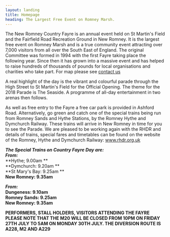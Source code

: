 ```yaml
---
layout: landing
title: Homepage
heading: The Largest Free Event on Romney Marsh.
---
```

The New Romney Country Fayre is an annual event held on St Martin's Field and the Fairfield Road Recreation Ground in New Romney. It is the largest free event on Romney Marsh and is a true community event attracting over 7,000 visitors from all over the South East of England. The original Committee was formed in 1994 with the first Fayre taking place the following year. Since then it has grown into a massive event and has helped to raise hundreds of thousands of pounds for local organisations and charities who take part. For map please see [contact us](/contact/)

A real highlight of the day is the vibrant and colourful parade through the High Street to St Martin's Field for the Official Opening.   The theme for the 2018 Parade is The Seaside.  A programme of all-day entertainment in two arenas then follows.

As well as free entry to the Fayre a free car park is provided in Ashford Road. Alternatively, go green and catch one of the special trains being run from Romney Sands and Hythe Stations, by the Romney Hythe and Dymchurch Railway. These trains will arrive in New Romney in time for you to see the Parade.  We are pleased to be working again with the RHDR and details of trains, special fares and timetables can be found on the website of the Romney, Hythe and Dymchurch Railway:  www.rhdr.org.uk

**_The Special Trains on Country Fayre Day are:_**\
**_From:_**\
**Hythe;                 9.00am                                          **\
**Dymchurch:        9.20am                                          **\
**St Mary's Bay:    9.25am                                          **\
**New Romney:     9.35am**

_**From:**_\
**Dungeness:          9.10am**\
**Romney Sands:    9.25am**\
**New Romney:      9.35am**

**PERFORMERS, STALL HOLDERS, VISITORS ATTENDING THE FAYRE PLEASE NOTE THAT THE M20 WILL BE CLOSED FROM 10PM ON FRIDAY 27TH JULY TO 5AM ON MONDAY 30TH JULY.  THE DIVERSION ROUTE IS A228, M2 AND A229**
